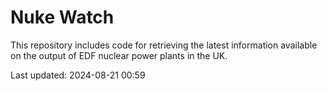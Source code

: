 # Nuke Watch

This repository includes code for retrieving the latest information available on the output of EDF nuclear power plants in the UK.

Last updated: 2024-08-21 00:59